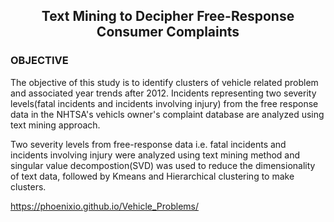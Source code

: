 ## <center>Text Mining to Decipher Free-Response Consumer Complaints<center>

### OBJECTIVE

The objective of this study is to identify clusters of vehicle related problem and associated year trends after 2012. Incidents representing two severity levels(fatal incidents and incidents involving injury) from the free response data in the NHTSA's vehicls owner's complaint database are analyzed using text mining approach.


Two severity levels from free-response data i.e. fatal incidents and incidents involving injury were analyzed using text mining method and singular value decompostion(SVD) was used to reduce the dimensionality of text data, followed by Kmeans and Hierarchical clustering to make clusters.

 https://phoenixio.github.io/Vehicle_Problems/
